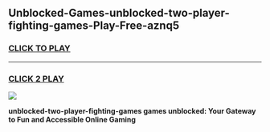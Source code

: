 
## Unblocked-Games-unblocked-two-player-fighting-games-Play-Free-aznq5
<h3>
<a href="https://premium76.site?title=unblocked-two-player-fighting-games&ref=17A">CLICK TO PLAY</a></h3>
<hr>

<h3>
<a href="https://premium76.site?title=unblocked-two-player-fighting-games&ref=17A">CLICK 2 PLAY</a>
  
</h3>

<a href="https://premium76.site?title=unblocked-two-player-fighting-games&ref=17A"><img src="https://clearcache.store/games.png"></a>


**unblocked-two-player-fighting-games games unblocked: Your Gateway to Fun and Accessible Online Gaming**
